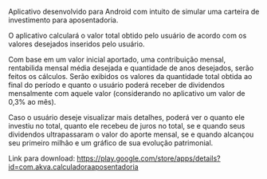 Aplicativo desenvolvido para Android com intuito de simular uma carteira de investimento para aposentadoria.

O aplicativo calculará o valor total obtido pelo usuário de acordo com os valores desejados inseridos pelo usuário.

Com base em um valor inicial aportado, uma contribuição mensal, rentabilida mensal média desejada e quantidade de anos desejados, serão feitos os cálculos. Serão exibidos os valores da quantidade total obtida ao final do período e quanto o usuário poderá receber de dividendos mensalmente com aquele valor (considerando no aplicativo um valor de 0,3% ao mês).

Caso o usuário deseje visualizar mais detalhes, poderá ver o quanto ele investiu no total, quanto ele recebeu de juros no total, se e quando seus dividendos ultrapassaram o valor do aporte mensal, se e quando alcançou seu primeiro milhão e um gráfico de sua evolução patrimonial.

Link para download: https://play.google.com/store/apps/details?id=com.akva.calculadoraaposentadoria
